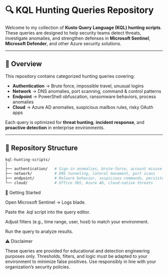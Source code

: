# 🔍 KQL Hunting Queries Repository

Welcome to my collection of **Kusto Query Language (KQL) hunting scripts**.  
These queries are designed to help security teams detect threats, investigate anomalies, and strengthen defenses in **Microsoft Sentinel**, **Microsoft Defender**, and other Azure security solutions.

---

## 📖 Overview
This repository contains categorized hunting queries covering:
- **Authentication** → Brute force, impossible travel, unusual logins  
- **Network** → DNS anomalies, port scanning, command & control patterns  
- **Endpoint** → PowerShell obfuscation, ransomware behaviors, process anomalies  
- **Cloud** → Azure AD anomalies, suspicious mailbox rules, risky OAuth apps  

Each query is optimized for **threat hunting**, **incident response**, and **proactive detection** in enterprise environments.

---

## 📂 Repository Structure
```bash
kql-hunting-scripts/
│
├── authentication/   # Sign-in anomalies, brute-force, account misuse
├── network/          # DNS tunneling, lateral movement, port scans
├── endpoint/         # Malware behavior, suspicious commands, persistence
└── cloud/            # Office 365, Azure AD, cloud-native threats

```
🚀 Getting Started

Open Microsoft Sentinel → Logs blade.

Paste the .kql script into the query editor.

Adjust filters (e.g., time range, user, host) to match your environment.

Run the query to analyze results.


⚠️ Disclaimer

These queries are provided for educational and detection engineering purposes only.
Thresholds, filters, and logic must be adapted to your environment to minimize false positives.
Use responsibly in line with your organization’s security policies.
